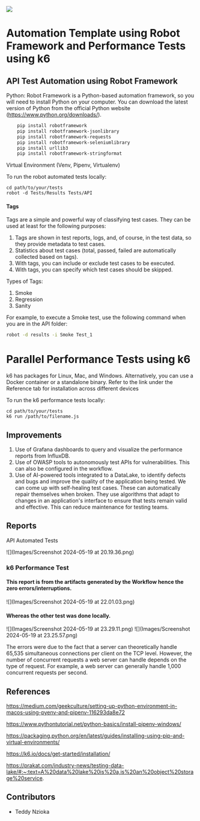 ![](https://github.com/teddbot/QAAssignment/actions/workflows/deployment.yml/badge.svg?event=push)

# Automation Template using Robot Framework and Performance Tests using k6

## API Test Automation using Robot Framework

Python: Robot Framework is a Python-based automation framework, so you will need to install Python on your computer. You can download the latest version of Python from the official Python website (https://www.python.org/downloads/).

```bash
    pip install robotframework  
    pip install robotframework-jsonlibrary
    pip install robotframework-requests
    pip install robotframework-seleniumlibrary
    pip install urllib3
    pip install robotframework-stringformat

```
Virtual Environment (Venv, Pipenv, Virtualenv)

To run the robot automated tests locally:
```
cd path/to/your/tests
robot -d Tests/Results Tests/API
```

#### Tags
Tags are a simple and powerful way of classifying test cases.
They can be used at least for the following purposes:

1. Tags are shown in test reports, logs, and, of course, in the test data, so they provide metadata to test cases.
2. Statistics about test cases (total, passed, failed are automatically collected based on tags).
3. With tags, you can include or exclude test cases to be executed.
4. With tags, you can specify which test cases should be skipped.

Types of Tags:
1. Smoke
2. Regression
3. Sanity

For example, to execute a Smoke test, use the following command when you are in the API folder:
```bash
robot -d results -i Smoke Test_1
```
# Parallel Performance Tests using k6

k6 has packages for Linux, Mac, and Windows. Alternatively, you can use a Docker container or a standalone binary. 
Refer to the link under the Reference tab for installation across different devices

To run the k6 performance tests locally:
```
cd path/to/your/tests
k6 run /path/to/filename.js
```

## Improvements
1. Use of Grafana dashboards to query and visualize the performance reports from InfluxDB.
2. Use of OWASP tools to autonomously test APIs for vulnerabilities. This can also be configured in the workflow.
3. Use of AI-powered tools integrated to a DataLake, to identify defects and bugs and improve the quality of the application being tested. 
We can come up with self-healing test cases. These can automatically repair themselves when broken. They use algorithms that adapt to changes in an application's interface to ensure that tests remain valid and effective. This can reduce maintenance for testing teams.

## Reports

API Automated Tests

![](Images/Screenshot 2024-05-19 at 20.19.36.png)

### k6 Performance Test
#### This report is from the artifacts generated by the Workflow hence the zero errors/interruptions.
![](Images/Screenshot 2024-05-19 at 22.01.03.png)

#### Whereas the other test was done locally.
![](Images/Screenshot 2024-05-19 at 23.29.11.png)
![](Images/Screenshot 2024-05-19 at 23.25.57.png)

The errors were due to the fact that a server can theoretically handle 65,535 simultaneous connections per client on the TCP level. 
However, the number of concurrent requests a web server can handle depends on the type of request. 
For example, a web server can generally handle 1,000 concurrent requests per second.

## References

https://medium.com/geekculture/setting-up-python-environment-in-macos-using-pyenv-and-pipenv-116293da8e72

https://www.pythontutorial.net/python-basics/install-pipenv-windows/

https://packaging.python.org/en/latest/guides/installing-using-pip-and-virtual-environments/

https://k6.io/docs/get-started/installation/

https://prakat.com/industry-news/testing-data-lake/#:~:text=A%20data%20lake%20is%20a,is%20an%20object%20storage%20service.


## Contributors

 - Teddy Nzioka

